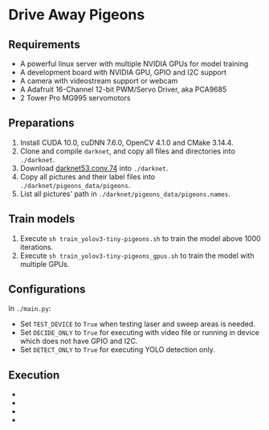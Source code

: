 # Drive Away Pigeons

## Requirements

- A powerful linux server with multiple NVIDIA GPUs for model training
- A development board with NVIDIA GPU, GPIO and I2C support
- A camera with videostream support or webcam
- A Adafruit 16-Channel 12-bit PWM/Servo Driver, aka PCA9685
- 2 Tower Pro MG995 servomotors

## Preparations

1. Install CUDA 10.0, cuDNN 7.6.0, OpenCV 4.1.0 and CMake 3.14.4.
2. Clone and compile `darknet`, and copy all files and directories into `./darknet`.
3. Download [darknet53.conv.74](https://pjreddie.com/media/files/darknet53.conv.74) into `./darknet`.
4. Copy all pictures and their label files into `./darknet/pigeons_data/pigeons`.
5. List all pictures' path in `./darknet/pigeons_data/pigeons.names`.

## Train models

1. Execute `sh train_yolov3-tiny-pigeons.sh` to train the model above 1000 iterations.
2. Execute `sh train_yolov3-tiny-pigeons_gpus.sh` to train the model with multiple GPUs.

## Configurations

In `./main.py`:

- Set `TEST_DEVICE` to `True` when testing laser and sweep areas is needed.
- Set `DECIDE_ONLY` to `True` for executing with video file or running in device which does not have GPIO and I2C.
- Set `DETECT_ONLY` to `True` for executing YOLO detection only.

## Execution

- 
-
-
-
